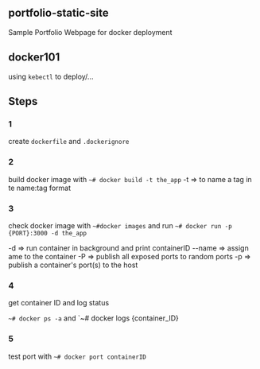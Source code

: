 ## portfolio-static-site
Sample Portfolio Webpage for docker deployment

## docker101
using `kebectl` to deploy/...

## Steps

### 1

create `dockerfile` and `.dockerignore`

### 2

build docker image with `~# docker build -t the_app`
-t => to name a tag in te name:tag format

### 3

check docker image with `~#docker images` and run `~# docker run -p {PORT}:3000 -d the_app`

-d => run container in background and print containerID
--name => assign ame to the container
-P => publish all exposed ports to random ports
-p => publish a container's port(s) to the host 

### 4

get container ID and log status

`~# docker ps -a` and `~# docker logs {container_ID}

### 5

test port with `~# docker port containerID`




